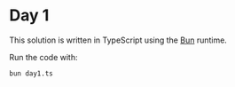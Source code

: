 # Day 1

This solution is written in TypeScript using the [Bun](https://bun.sh/) runtime.

Run the code with:
```
bun day1.ts
```
